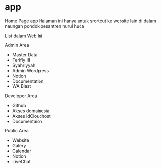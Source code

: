 # app
Home Page app
Halaman ini hanya untuk srortcut ke website lain di dalam naungan pondok pesantren nurul huda 

List dalam Web Ini 

Admin Area
- Master Data
- Ferifly III
- Syahriyyah
- Admin Wordpress
- Notion
- Documentation
- WA Blast


Developer Area
- Github
- Akses domainesia
- Akses idCloudhost
- Documentaion

Public Area
- Website
- Galery
- Calendar
- Notion
- LiveChat
